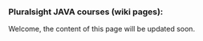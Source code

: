 ### Pluralsight JAVA courses (wiki pages):

Welcome, the content of this page will be updated soon.
